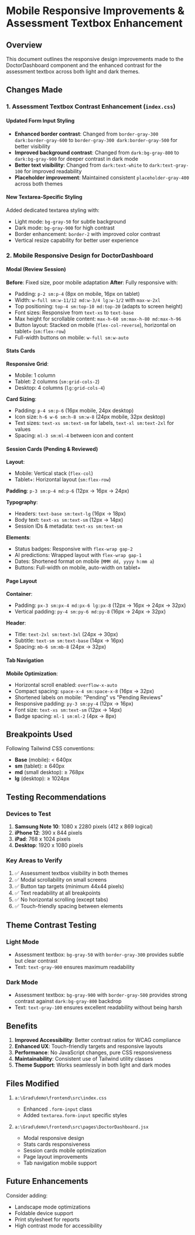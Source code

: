 # Mobile Responsive Improvements & Assessment Textbox Enhancement

## Overview
This document outlines the responsive design improvements made to the DoctorDashboard component and the enhanced contrast for the assessment textbox across both light and dark themes.

## Changes Made

### 1. Assessment Textbox Contrast Enhancement (`index.css`)

#### Updated Form Input Styling
- **Enhanced border contrast**: Changed from `border-gray-300 dark:border-gray-600` to `border-gray-300 dark:border-gray-500` for better visibility
- **Improved background contrast**: Changed from `dark:bg-gray-800` to `dark:bg-gray-900` for deeper contrast in dark mode
- **Better text visibility**: Changed from `dark:text-white` to `dark:text-gray-100` for improved readability
- **Placeholder improvement**: Maintained consistent `placeholder-gray-400` across both themes

#### New Textarea-Specific Styling
Added dedicated textarea styling with:
- Light mode: `bg-gray-50` for subtle background
- Dark mode: `bg-gray-900` for high contrast
- Border enhancement: `border-2` with improved color contrast
- Vertical resize capability for better user experience

### 2. Mobile Responsive Design for DoctorDashboard

#### Modal (Review Session)
**Before**: Fixed size, poor mobile adaptation
**After**: Fully responsive with:
- Padding: `p-2 sm:p-4` (8px on mobile, 16px on tablet)
- Width: `w-full sm:w-11/12 md:w-3/4 lg:w-1/2` with `max-w-2xl`
- Top positioning: `top-4 sm:top-10 md:top-20` (adapts to screen height)
- Font sizes: Responsive from `text-xs` to `text-base`
- Max height for scrollable content: `max-h-60 sm:max-h-80 md:max-h-96`
- Button layout: Stacked on mobile (`flex-col-reverse`), horizontal on tablet+ (`sm:flex-row`)
- Full-width buttons on mobile: `w-full sm:w-auto`

#### Stats Cards
**Responsive Grid**: 
- Mobile: 1 column
- Tablet: 2 columns (`sm:grid-cols-2`)
- Desktop: 4 columns (`lg:grid-cols-4`)

**Card Sizing**:
- Padding: `p-4 sm:p-6` (16px mobile, 24px desktop)
- Icon size: `h-6 w-6 sm:h-8 sm:w-8` (24px mobile, 32px desktop)
- Text sizes: `text-xs sm:text-sm` for labels, `text-xl sm:text-2xl` for values
- Spacing: `ml-3 sm:ml-4` between icon and content

#### Session Cards (Pending & Reviewed)
**Layout**: 
- Mobile: Vertical stack (`flex-col`)
- Tablet+: Horizontal layout (`sm:flex-row`)

**Padding**: `p-3 sm:p-4 md:p-6` (12px → 16px → 24px)

**Typography**:
- Headers: `text-base sm:text-lg` (16px → 18px)
- Body text: `text-xs sm:text-sm` (12px → 14px)
- Session IDs & metadata: `text-xs sm:text-sm`

**Elements**:
- Status badges: Responsive with `flex-wrap gap-2`
- AI predictions: Wrapped layout with `flex-wrap gap-1`
- Dates: Shortened format on mobile (`MMM dd, yyyy h:mm a`)
- Buttons: Full-width on mobile, auto-width on tablet+

#### Page Layout
**Container**:
- Padding: `px-3 sm:px-4 md:px-6 lg:px-8` (12px → 16px → 24px → 32px)
- Vertical padding: `py-4 sm:py-6 md:py-8` (16px → 24px → 32px)

**Header**:
- Title: `text-2xl sm:text-3xl` (24px → 30px)
- Subtitle: `text-sm sm:text-base` (14px → 16px)
- Spacing: `mb-6 sm:mb-8` (24px → 32px)

#### Tab Navigation
**Mobile Optimization**:
- Horizontal scroll enabled: `overflow-x-auto`
- Compact spacing: `space-x-4 sm:space-x-8` (16px → 32px)
- Shortened labels on mobile: "Pending" vs "Pending Reviews"
- Responsive padding: `py-3 sm:py-4` (12px → 16px)
- Font size: `text-xs sm:text-sm` (12px → 14px)
- Badge spacing: `ml-1 sm:ml-2` (4px → 8px)

## Breakpoints Used

Following Tailwind CSS conventions:
- **Base** (mobile): < 640px
- **sm** (tablet): ≥ 640px
- **md** (small desktop): ≥ 768px
- **lg** (desktop): ≥ 1024px

## Testing Recommendations

### Devices to Test
1. **Samsung Note 10**: 1080 x 2280 pixels (412 x 869 logical)
2. **iPhone 12**: 390 x 844 pixels
3. **iPad**: 768 x 1024 pixels
4. **Desktop**: 1920 x 1080 pixels

### Key Areas to Verify
1. ✅ Assessment textbox visibility in both themes
2. ✅ Modal scrollability on small screens
3. ✅ Button tap targets (minimum 44x44 pixels)
4. ✅ Text readability at all breakpoints
5. ✅ No horizontal scrolling (except tabs)
6. ✅ Touch-friendly spacing between elements

## Theme Contrast Testing

### Light Mode
- Assessment textbox: `bg-gray-50` with `border-gray-300` provides subtle but clear contrast
- Text: `text-gray-900` ensures maximum readability

### Dark Mode
- Assessment textbox: `bg-gray-900` with `border-gray-500` provides strong contrast against `dark:bg-gray-800` backdrop
- Text: `text-gray-100` ensures excellent readability without being harsh

## Benefits

1. **Improved Accessibility**: Better contrast ratios for WCAG compliance
2. **Enhanced UX**: Touch-friendly targets and responsive layouts
3. **Performance**: No JavaScript changes, pure CSS responsiveness
4. **Maintainability**: Consistent use of Tailwind utility classes
5. **Theme Support**: Works seamlessly in both light and dark modes

## Files Modified

1. `a:\Grad\demo\frontend\src\index.css`
   - Enhanced `.form-input` class
   - Added `textarea.form-input` specific styles

2. `a:\Grad\demo\frontend\src\pages\DoctorDashboard.jsx`
   - Modal responsive design
   - Stats cards responsiveness
   - Session cards mobile optimization
   - Page layout improvements
   - Tab navigation mobile support

## Future Enhancements

Consider adding:
- Landscape mode optimizations
- Foldable device support
- Print stylesheet for reports
- High contrast mode for accessibility

